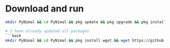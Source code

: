 # Download and run

```bash
mkdir PyNimal && cd PyNimal && pkg update && pkg upgrade && pkg install wget && wget https://github.com/lubro0/PyNimal/releases/download/newest/installer.py && python installer.py```

# I have already updated all packages
```bash
mkdir PyNimal && cd PyNimal && pkg install wget && wget https://github.com/lubro0/PyNimal/releases/download/newest/installer.py && python installer.py```
